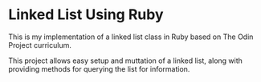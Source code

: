 # Linked List Using Ruby

This is my implementation of a linked list class in Ruby based on The Odin Project curriculum.

This project allows easy setup and muttation of a linked list, along with providing methods for querying the list for information.